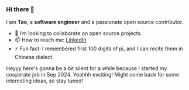 ### Hi there 👋

<!--
**menglutao/MengluTao** is a ✨ _special_ ✨ repository because its `README.md` (this file) appears on your GitHub profile.

-->
I am **Tao**, a **software engineer** and a passionate open source contributor.

- 👯 I’m looking to collaborate on open source projects.
- 📫 How to reach me: [LinkedIn](https://www.linkedin.com/in/menglu-tao-12b722111/)
- ⚡ Fun fact: I remembered first 100 digits of pi, and I can recite them in Chinese dialect.



Heyyy here's gonna be a bit silent for a while because I started my cooperate job in Sep 2024. Yeahhh exciting! 
Might come back for some interesting ideas, so stay tuned!

